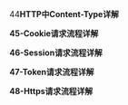 44**HTTP中Content-Type详解**

**45-Cookie请求流程详解**

**46-Session请求流程详解**

**47-Token请求流程详解**

**48-Https请求流程详解**